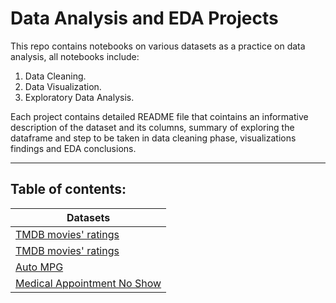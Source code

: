 # Data Analysis and EDA Projects
This repo contains notebooks on various datasets as a practice on data analysis, all notebooks include:

1. Data Cleaning.
2. Data Visualization.
3. Exploratory Data Analysis.

Each project contains detailed README file that cointains an informative description of the dataset and its columns, summary of exploring the dataframe and step to be taken in data cleaning phase, visualizations findings and EDA conclusions.  

---

## Table of contents:
| Datasets |
| ---      |
|[TMDB movies' ratings](/01-TMDB-Dataset-Analysis)|
|[TMDB movies' ratings](/01-TMDB-Movies-Dataset-Analysis)|
|[Auto MPG](/02-Auto-MPG-Dataset-Analysis)|
|[Medical Appointment No Show](/03-Medical-Appointment-No-Show)|